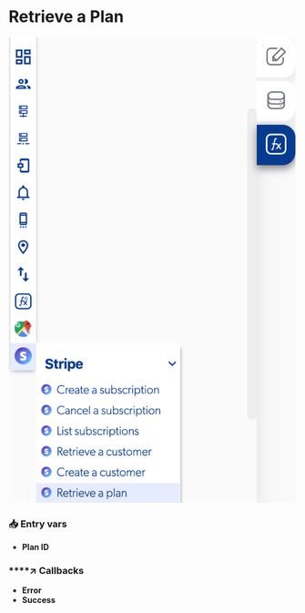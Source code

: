 # Retrieve a Plan

![](../../../.gitbook/assets/captura-de-pantalla-2020-02-10-a-la-s-14.54.10.png)



### 📥 Entry vars <a id="entry-vars"></a>

* **Plan ID**

### \*\*\*\*↗ **Callbacks**

* **Error**
* **Success**

